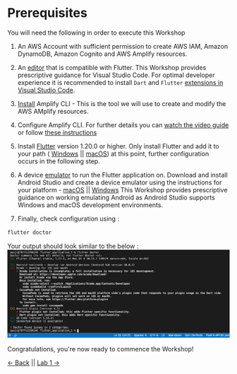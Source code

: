# Prerequisites

You will need the following in order to execute this Workshop

1. An AWS Account with sufficient permission to create AWS IAM, Amazon DynamoDB, Amazon Cognito and AWS Amplify resources.

2. An [editor](https://code.visualstudio.com/) that is compatible with Flutter. This Workshop provides prescriptive guidance for Visual Studio Code. For optimal developer experience it is recommended to install `Dart` and `Flutter` [extensions in Visual Studio Code](https://code.visualstudio.com/docs/editor/extension-gallery).

3. [Install](https://docs.amplify.aws/cli/start/install) Amplify CLI - This is the tool we will use to create and modify the AWS AMplify resources.

4. Configure Amplify CLI. 
For further details you can [watch the video guide](https://docs.amplify.aws/cli/start/install#option-1-watch-the-video-guide) 
or follow [these instructions](https://docs.amplify.aws/cli/start/install#option-2-follow-the-instructions)

5. Install [Flutter](https://flutter.dev/docs/get-started/install) version 1.20.0 or higher. Only install Flutter and add it to your path ( [Windows](https://flutter.dev/docs/get-started/install/windows#update-your-path) || [macOS](https://flutter.dev/docs/get-started/install/macos#update-your-path)) at this point, further configuration occurs in the following step.

6. A device [emulator](https://developer.android.com/studio) to run the Flutter application on. Download and install Android Studio and create a device emulator using the instructions for your platform - [macOS](https://flutter.dev/docs/get-started/install/macos#set-up-the-android-emulator) || [Windows](https://flutter.dev/docs/get-started/install/windows#set-up-the-android-emulator)
This Workshop provides prescriptive guidance on working emulating Android as Android Studio supports Windows and macOS development environments.

7. Finally, check configuration using :
``` bash
flutter doctor
```
Your output should look similar to the below :
![Flutter Doctor](./images/flutter_doctor.png)

Congratulations, you're now ready to commence the Workshop!


[<- Back](../README.md) || [Lab 1 ->](../lab1/README.md) 